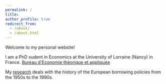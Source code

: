 ```yaml
---
permalink: /
title: 
author_profile: true
redirect_from: 
  - /about/
  - /about.html
---
```

Welcome to my personal website!

I am a PhD sudent in Economics at the University of Lorraine (Nancy) in France.
[Bureau d'Economie théorique et appliquée](https://www.beta-economics.fr/)



My [research](/research/) deals with the history of the European borrowing policies from the 1950s to the 1990s.
